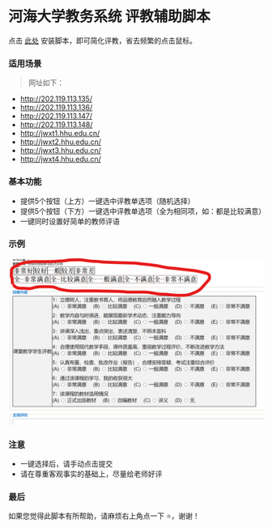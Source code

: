 # 河海大学教务系统 评教辅助脚本
点击 [此处](https://greasyfork.org/zh-CN/scripts/405617-%E6%B2%B3%E6%B5%B7%E5%A4%A7%E5%AD%A6-%E5%B8%B8%E5%B7%9E-%E6%95%99%E5%8A%A1%E7%B3%BB%E7%BB%9F%E4%B8%80%E9%94%AE%E8%AF%84%E6%95%99%E8%84%9A%E6%9C%AC) 安装脚本，即可简化评教，省去频繁的点击鼠标。

### 适用场景
> 网址如下：
- http://202.119.113.135/
- http://202.119.113.136/
- http://202.119.113.147/
- http://202.119.113.148/
- http://jwxt1.hhu.edu.cn/
- http://jwxt2.hhu.edu.cn/
- http://jwxt3.hhu.edu.cn/
- http://jwxt4.hhu.edu.cn/


### 基本功能
- 提供5个按钮（上方）一键选中评教单选项（随机选择）
- 提供5个按钮（下方）一键选中评教单选项（全为相同项，如：都是比较满意）
- 一键同时设置好简单的教师评语

### 示例
![example](other/评教界面.png)

### 注意
- 一键选择后，请手动点击提交
- 请在尊重客观事实的基础上，尽量给老师好评

### 最后
如果您觉得此脚本有所帮助，请麻烦右上角点一下 :star:，谢谢！
